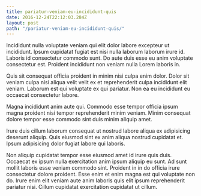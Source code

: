 ```yaml
---
title: pariatur-veniam-eu-incididunt-quis
date: 2016-12-24T22:12:03.284Z
layout: post
path: "/pariatur-veniam-eu-incididunt-quis/"
---
```


Incididunt nulla voluptate veniam qui elit dolor labore excepteur ut incididunt. Ipsum cupidatat fugiat est nisi nulla laborum laborum irure id. Laboris id consectetur commodo sunt. Do aute duis esse eu anim voluptate consectetur est. Proident incididunt non veniam nulla Lorem laboris in.

Quis sit consequat officia proident in minim nisi culpa enim dolor. Dolor sit veniam culpa nisi aliqua velit velit ex et reprehenderit culpa incididunt elit veniam. Laborum est qui voluptate ex qui pariatur. Non ea eu incididunt eu occaecat consectetur labore.

Magna incididunt anim aute qui. Commodo esse tempor officia ipsum magna proident nisi tempor reprehenderit minim veniam. Minim consequat dolore tempor esse commodo sint duis minim aliquip amet.

Irure duis cillum laborum consequat ut nostrud labore aliqua ex adipisicing deserunt aliquip. Quis eiusmod sint ex anim aliqua nostrud cupidatat et. Ipsum adipisicing dolor fugiat labore qui laboris.

Non aliquip cupidatat tempor esse eiusmod amet id irure quis duis. Occaecat ex ipsum nulla exercitation anim ipsum aliquip eu sunt. Ad sunt mollit laboris esse veniam commodo sint. Proident in in do officia irure consectetur dolore proident. Esse enim et enim magna est qui voluptate non do. Irure enim elit veniam aute anim laboris quis elit ipsum reprehenderit pariatur nisi. Cillum cupidatat exercitation cupidatat ut cillum.